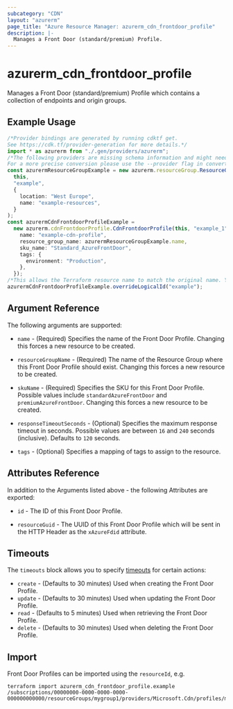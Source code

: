 ```yaml
---
subcategory: "CDN"
layout: "azurerm"
page_title: "Azure Resource Manager: azurerm_cdn_frontdoor_profile"
description: |-
  Manages a Front Door (standard/premium) Profile.
---
```


# azurerm\_cdn\_frontdoor\_profile

Manages a Front Door (standard/premium) Profile which contains a collection of endpoints and origin groups.

## Example Usage

```typescript
/*Provider bindings are generated by running cdktf get.
See https://cdk.tf/provider-generation for more details.*/
import * as azurerm from "./.gen/providers/azurerm";
/*The following providers are missing schema information and might need manual adjustments to synthesize correctly: azurerm.
For a more precise conversion please use the --provider flag in convert.*/
const azurermResourceGroupExample = new azurerm.resourceGroup.ResourceGroup(
  this,
  "example",
  {
    location: "West Europe",
    name: "example-resources",
  }
);
const azurermCdnFrontdoorProfileExample =
  new azurerm.cdnFrontdoorProfile.CdnFrontdoorProfile(this, "example_1", {
    name: "example-cdn-profile",
    resource_group_name: azurermResourceGroupExample.name,
    sku_name: "Standard_AzureFrontDoor",
    tags: {
      environment: "Production",
    },
  });
/*This allows the Terraform resource name to match the original name. You can remove the call if you don't need them to match.*/
azurermCdnFrontdoorProfileExample.overrideLogicalId("example");

```

## Argument Reference

The following arguments are supported:

*   `name` - (Required) Specifies the name of the Front Door Profile. Changing this forces a new resource to be created.

*   `resourceGroupName` - (Required) The name of the Resource Group where this Front Door Profile should exist. Changing this forces a new resource to be created.

*   `skuName` - (Required) Specifies the SKU for this Front Door Profile. Possible values include `standardAzureFrontDoor` and `premiumAzureFrontDoor`. Changing this forces a new resource to be created.

*   `responseTimeoutSeconds` - (Optional) Specifies the maximum response timeout in seconds. Possible values are between `16` and `240` seconds (inclusive). Defaults to `120` seconds.

*   `tags` - (Optional) Specifies a mapping of tags to assign to the resource.

## Attributes Reference

In addition to the Arguments listed above - the following Attributes are exported:

*   `id` - The ID of this Front Door Profile.

*   `resourceGuid` - The UUID of this Front Door Profile which will be sent in the HTTP Header as the `xAzureFdid` attribute.

## Timeouts

The `timeouts` block allows you to specify [timeouts](https://www.terraform.io/language/resources/syntax#operation-timeouts) for certain actions:

* `create` - (Defaults to 30 minutes) Used when creating the Front Door Profile.
* `update` - (Defaults to 30 minutes) Used when updating the Front Door Profile.
* `read` - (Defaults to 5 minutes) Used when retrieving the Front Door Profile.
* `delete` - (Defaults to 30 minutes) Used when deleting the Front Door Profile.

## Import

Front Door Profiles can be imported using the `resourceId`, e.g.

```shell
terraform import azurerm_cdn_frontdoor_profile.example /subscriptions/00000000-0000-0000-0000-000000000000/resourceGroups/mygroup1/providers/Microsoft.Cdn/profiles/myprofile1
```
